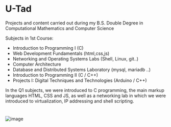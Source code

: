 # U-Tad 

Projects and content carried out during my B.S. Double Degree in Computational Mathematics and Computer Science

Subjects in 1st Course: 
- Introduction to Programming I	(C)
- Web Development Fundamentals (html,css,js)
- Networking and Operating Systems Labs (Shell, Linux, git..)
- Computer Architecture
- Database and Distributed Systems Laboratory (mysql, mariadb ..)
- Introduction to Programming II (C / C++)
- Projects I: Digital Techniques and Technologies (Arduino / C++)

In the Q1 subjects, we were introduced to C programming, the main markup languages HTML, CSS and JS, as well as a networking lab in which we were introduced to virtualization, IP addressing and shell scripting.

#

#

#














![image](https://github.com/ismaelucky342/U-Tad/assets/153450550/1bb41ec7-9ad3-47bb-bc39-ea99c82466da)










